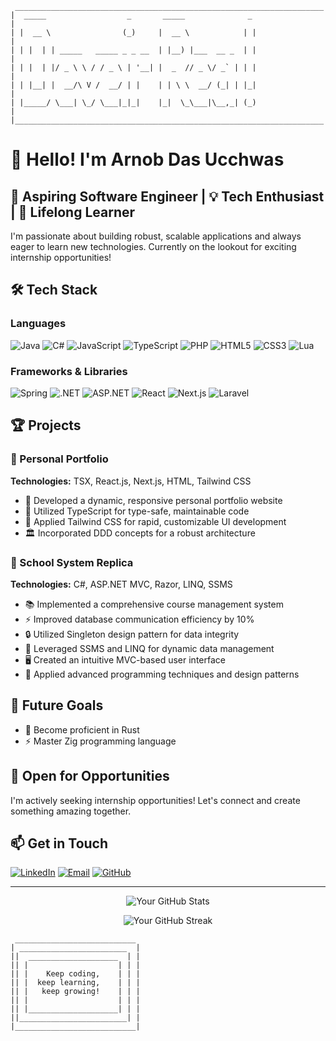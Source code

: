 ```ascii
 _____________________________________________________________________
|  _____                  _       _____              _                 |
| |  __ \                (_)     |  __ \            | |                |
| | |  | | _____   _____ _ _ __  | |__) |___  __ _  | |                |
| | |  | |/ _ \ \ / / _ \ | '__| |  _  // _ \/ _` | | |                |
| | |__| |  __/\ V /  __/ | |    | | \ \  __/ (_| | |_|                |
| |_____/ \___| \_/ \___|_|_|    |_|  \_\___|\__,_| (_)                |
|_____________________________________________________________________|
```

# 👋 Hello! I'm Arnob Das Ucchwas

## 🚀 Aspiring Software Engineer | 💡 Tech Enthusiast | 🌱 Lifelong Learner

I'm passionate about building robust, scalable applications and always eager to learn new technologies. Currently on the lookout for exciting internship opportunities!

## 🛠 Tech Stack

### Languages
![Java](https://img.shields.io/badge/-Java-007396?style=flat-square&logo=java)
![C#](https://img.shields.io/badge/-C%23-239120?style=flat-square&logo=c-sharp)
![JavaScript](https://img.shields.io/badge/-JavaScript-F7DF1E?style=flat-square&logo=javascript&logoColor=black)
![TypeScript](https://img.shields.io/badge/-TypeScript-3178C6?style=flat-square&logo=typescript&logoColor=white)
![PHP](https://img.shields.io/badge/-PHP-777BB4?style=flat-square&logo=php&logoColor=white)
![HTML5](https://img.shields.io/badge/-HTML5-E34F26?style=flat-square&logo=html5&logoColor=white)
![CSS3](https://img.shields.io/badge/-CSS3-1572B6?style=flat-square&logo=css3)
![Lua](https://img.shields.io/badge/-Lua-2C2D72?style=flat-square&logo=lua)

### Frameworks & Libraries
![Spring](https://img.shields.io/badge/-Spring-6DB33F?style=flat-square&logo=spring&logoColor=white)
![.NET](https://img.shields.io/badge/-.NET-512BD4?style=flat-square&logo=.net)
![ASP.NET](https://img.shields.io/badge/-ASP.NET-512BD4?style=flat-square&logo=.net)
![React](https://img.shields.io/badge/-React-61DAFB?style=flat-square&logo=react&logoColor=black)
![Next.js](https://img.shields.io/badge/-Next.js-000000?style=flat-square&logo=next.js)
![Laravel](https://img.shields.io/badge/-Laravel-FF2D20?style=flat-square&logo=laravel&logoColor=white)

## 🏆 Projects

### 💼 Personal Portfolio
**Technologies:** TSX, React.js, Next.js, HTML, Tailwind CSS

- 🌟 Developed a dynamic, responsive personal portfolio website
- 🔧 Utilized TypeScript for type-safe, maintainable code
- 🎨 Applied Tailwind CSS for rapid, customizable UI development
- 🏛 Incorporated DDD concepts for a robust architecture

### 🏫 School System Replica
**Technologies:** C#, ASP.NET MVC, Razor, LINQ, SSMS

- 📚 Implemented a comprehensive course management system
- ⚡ Improved database communication efficiency by 10%
- 🔒 Utilized Singleton design pattern for data integrity
- 💽 Leveraged SSMS and LINQ for dynamic data management
- 🖥 Created an intuitive MVC-based user interface
- 🧠 Applied advanced programming techniques and design patterns

## 🎯 Future Goals

- 🦀 Become proficient in Rust
- ⚡ Master Zig programming language

## 💼 Open for Opportunities

I'm actively seeking internship opportunities! Let's connect and create something amazing together.

## 📫 Get in Touch

[![LinkedIn](https://img.shields.io/badge/-LinkedIn-0077B5?style=flat-square&logo=linkedin)](https://www.linkedin.com/in/arnob-das-ucchwas-89ab4328b/)
[![Email](https://img.shields.io/badge/-Email-D14836?style=flat-square&logo=gmail&logoColor=white)](ucchwasa@gmail.com)
[![GitHub](https://img.shields.io/badge/-GitHub-181717?style=flat-square&logo=github)](https://github.com/aucchwas)

---

<p align="center">
  <img src="https://github-readme-stats.vercel.app/api?username=aucchwas&show_icons=true&theme=radical" alt="Your GitHub Stats" />
</p>

<p align="center">
  <img src="https://github-readme-streak-stats.herokuapp.com/?user=aucchwas&theme=radical" alt="Your GitHub Streak" />
</p>

```ascii
 ___________________________
| ________________________  |
||  ____________________  | |
|| |                    | | |
|| |    Keep coding,    | | |
|| |  keep learning,    | | |
|| |   keep growing!    | | |
|| |                    | | |
|| |____________________| | |
||________________________| |
|___________________________|
```
